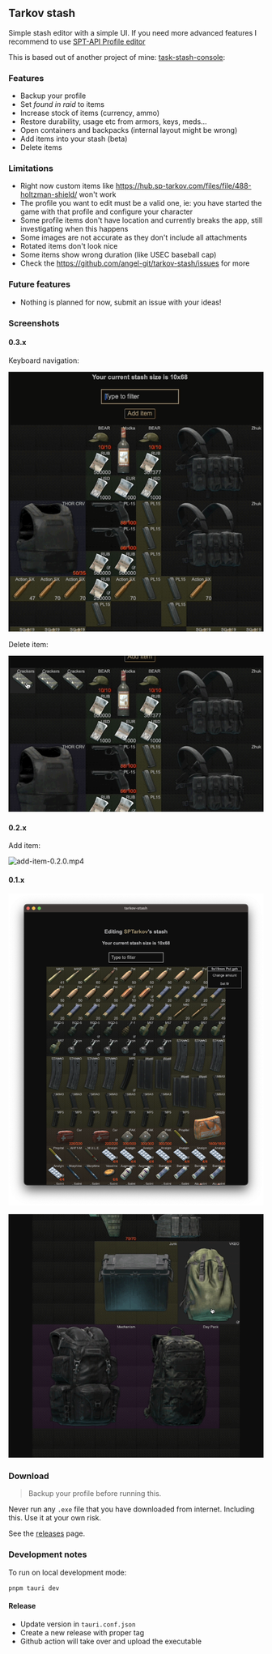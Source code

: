 ## Tarkov stash

Simple stash editor with a simple UI. If you need more advanced features I recommend to use [SPT-API Profile editor](https://hub.sp-tarkov.com/files/file/184-spt-aki-profile-editor/)

This is based out of another project of mine: [task-stash-console](https://github.com/angel-git/tarkov-stash-console):

### Features

- Backup your profile
- Set _found in raid_ to items
- Increase stock of items (currency, ammo)
- Restore durability, usage etc from armors, keys, meds...
- Open containers and backpacks (internal layout might be wrong)
- Add items into your stash (beta)
- Delete items

### Limitations

- Right now custom items like https://hub.sp-tarkov.com/files/file/488-holtzman-shield/ won't work
- The profile you want to edit must be a valid one, ie: you have started the game with that profile and configure your character
- Some profile items don't have location and currently breaks the app, still investigating when this happens
- Some images are not accurate as they don't include all attachments
- Rotated items don't look nice
- Some items show wrong duration (like USEC baseball cap)
- Check the https://github.com/angel-git/tarkov-stash/issues for more

### Future features

- Nothing is planned for now, submit an issue with your ideas!

### Screenshots

#### 0.3.x

Keyboard navigation:

![0.3.1-keyboard.gif](0.3.1-keyboard.gif)

Delete item:

![0.3.0-delete.gif](0.3.0-delete.gif)

#### 0.2.x

Add item:

![add-item-0.2.0.mp4](https://github.com/angel-git/tarkov-stash/assets/1565058/ab814b9e-d31d-4bd6-aee6-0ad9bc352647)

#### 0.1.x

![screen-0.1.4.png](screen-0.1.4.png)

![gif-container.gif](gif-container.gif)

### Download

> Backup your profile before running this.

Never run any `.exe` file that you have downloaded from internet. Including this. Use it at your own risk.

See the [releases](https://github.com/angel-git/tarkov-stash/releases) page.

### Development notes

To run on local development mode:

```shell
pnpm tauri dev
```

#### Release

- Update version in `tauri.conf.json`
- Create a new release with proper tag
- Github action will take over and upload the executable
